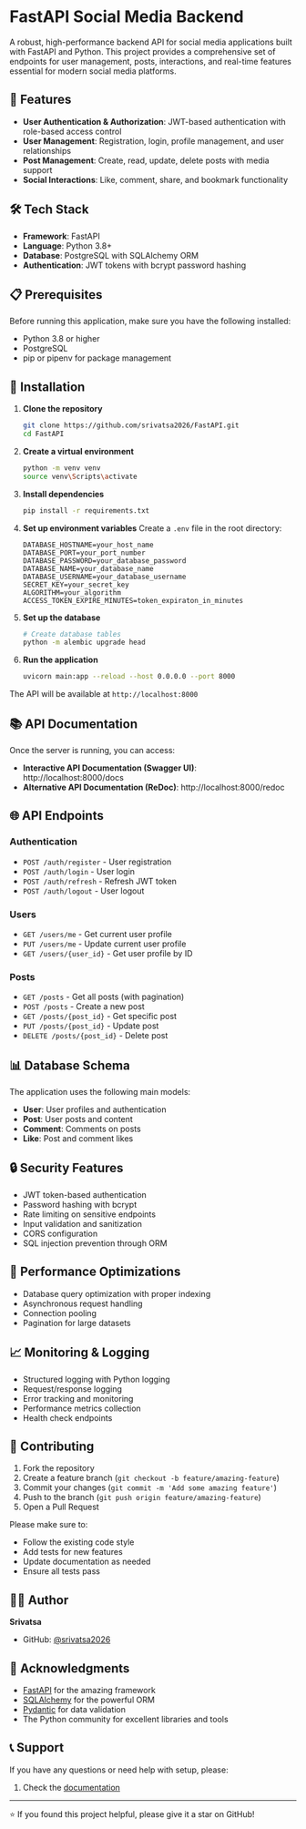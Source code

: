 # FastAPI Social Media Backend

A robust, high-performance backend API for social media applications built with FastAPI and Python. This project provides a comprehensive set of endpoints for user management, posts, interactions, and real-time features essential for modern social media platforms.

## 🚀 Features

- **User Authentication & Authorization**: JWT-based authentication with role-based access control
- **User Management**: Registration, login, profile management, and user relationships
- **Post Management**: Create, read, update, delete posts with media support
- **Social Interactions**: Like, comment, share, and bookmark functionality

## 🛠️ Tech Stack

- **Framework**: FastAPI
- **Language**: Python 3.8+
- **Database**: PostgreSQL with SQLAlchemy ORM
- **Authentication**: JWT tokens with bcrypt password hashing

## 📋 Prerequisites

Before running this application, make sure you have the following installed:

- Python 3.8 or higher
- PostgreSQL
- pip or pipenv for package management

## 🔧 Installation

1. **Clone the repository**
   ```bash
   git clone https://github.com/srivatsa2026/FastAPI.git
   cd FastAPI
   ```

2. **Create a virtual environment**
   ```bash
   python -m venv venv
   source venv\Scripts\activate
   ```

3. **Install dependencies**
   ```bash
   pip install -r requirements.txt
   ```

4. **Set up environment variables**
   Create a `.env` file in the root directory:
   ```env
   DATABASE_HOSTNAME=your_host_name
   DATABASE_PORT=your_port_number
   DATABASE_PASSWORD=your_database_password
   DATABASE_NAME=your_database_name
   DATABASE_USERNAME=your_database_username
   SECRET_KEY=your_secret_key
   ALGORITHM=your_algorithm
   ACCESS_TOKEN_EXPIRE_MINUTES=token_expiraton_in_minutes
   ```

5. **Set up the database**
   ```bash
   # Create database tables
   python -m alembic upgrade head
   ```

6. **Run the application**
   ```bash
   uvicorn main:app --reload --host 0.0.0.0 --port 8000
   ```

The API will be available at `http://localhost:8000`

## 📚 API Documentation

Once the server is running, you can access:

- **Interactive API Documentation (Swagger UI)**: http://localhost:8000/docs
- **Alternative API Documentation (ReDoc)**: http://localhost:8000/redoc

## 🌐 API Endpoints

### Authentication
- `POST /auth/register` - User registration
- `POST /auth/login` - User login
- `POST /auth/refresh` - Refresh JWT token
- `POST /auth/logout` - User logout

### Users
- `GET /users/me` - Get current user profile
- `PUT /users/me` - Update current user profile
- `GET /users/{user_id}` - Get user profile by ID


### Posts
- `GET /posts` - Get all posts (with pagination)
- `POST /posts` - Create a new post
- `GET /posts/{post_id}` - Get specific post
- `PUT /posts/{post_id}` - Update post
- `DELETE /posts/{post_id}` - Delete post


## 📊 Database Schema

The application uses the following main models:

- **User**: User profiles and authentication
- **Post**: User posts and content
- **Comment**: Comments on posts
- **Like**: Post and comment likes

## 🔒 Security Features

- JWT token-based authentication
- Password hashing with bcrypt
- Rate limiting on sensitive endpoints
- Input validation and sanitization
- CORS configuration
- SQL injection prevention through ORM

## 🚀 Performance Optimizations

- Database query optimization with proper indexing
- Asynchronous request handling
- Connection pooling
- Pagination for large datasets

## 📈 Monitoring & Logging

- Structured logging with Python logging
- Request/response logging
- Error tracking and monitoring
- Performance metrics collection
- Health check endpoints

## 🤝 Contributing

1. Fork the repository
2. Create a feature branch (`git checkout -b feature/amazing-feature`)
3. Commit your changes (`git commit -m 'Add some amazing feature'`)
4. Push to the branch (`git push origin feature/amazing-feature`)
5. Open a Pull Request

Please make sure to:
- Follow the existing code style
- Add tests for new features
- Update documentation as needed
- Ensure all tests pass


## 👨‍💻 Author

**Srivatsa**
- GitHub: [@srivatsa2026](https://github.com/srivatsa2026)

## 🙏 Acknowledgments

- [FastAPI](https://fastapi.tiangolo.com/) for the amazing framework
- [SQLAlchemy](https://www.sqlalchemy.org/) for the powerful ORM
- [Pydantic](https://pydantic-docs.helpmanual.io/) for data validation
- The Python community for excellent libraries and tools

## 📞 Support

If you have any questions or need help with setup, please:
1. Check the [documentation](http://localhost:8000/docs)

---

⭐ If you found this project helpful, please give it a star on GitHub!
